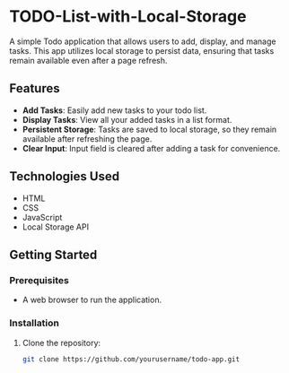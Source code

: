 # TODO-List-with-Local-Storage

A simple Todo application that allows users to add, display, and manage tasks. This app utilizes local storage to persist data, ensuring that tasks remain available even after a page refresh.

## Features

- **Add Tasks**: Easily add new tasks to your todo list.
- **Display Tasks**: View all your added tasks in a list format.
- **Persistent Storage**: Tasks are saved to local storage, so they remain available after refreshing the page.
- **Clear Input**: Input field is cleared after adding a task for convenience.

## Technologies Used

- HTML
- CSS
- JavaScript
- Local Storage API

## Getting Started

### Prerequisites

- A web browser to run the application.

### Installation

1. Clone the repository:
   ```bash
   git clone https://github.com/yourusername/todo-app.git
